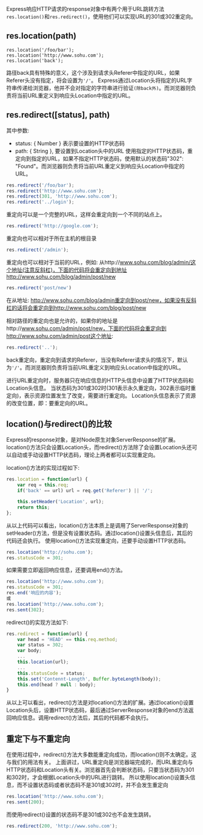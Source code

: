 Express响应HTTP请求的response对象中有两个用于URL跳转方法`res.location()`和`res.redirect()`，使用他们可以实现URL的301或302重定向。

## res.location(path)
```
res.location('/foo/bar');
res.location('http://www.sohu.com');
res.location('back');
```
路径back具有特殊的意义，这个涉及到请求头Referer中指定的URL，如果Referer头没有指定，将会设置为`'/'`。
Express通过Location头将指定的URL字符串传递给浏览器，他并不会对指定的字符串进行验证`(除back外)`。而浏览器则负责将当前URL重定义到响应头Location中指定的URL。

## res.redirect([status], path)
其中参数:
* status: { Number } 表示要设置的HTTP状态码
* path: { String }, 要设置到Location头中的URL
使用指定的HTTP状态码，重定向到指定的URL，如果不指定HTTP状态码，使用默认的状态码"302": "Found"。而浏览器则负责将当前URL重定义到响应头Location中指定的URL。
```javascript
res.redirect('/foo/bar');
res.redirect('http://www.sohu.com');
res.redirect(301, 'http://www.sohu.com');
res.redirect('../login');
```
重定向可以是一个完整的URL，这样会重定向到一个不同的站点上。
```javascript
res.redirect('http://google.com');
```
重定向也可以相对于所在主机的根目录
```javascript
res.redirect('/admin');
```
重定向也可以相对于当前的URL，例如: 从http://www.sohu.com/blog/admin/这个地址(注意反斜杠)，下面的代码将会重定向到地址http://www.sohu.com/blog/admin/post/new
```javascript
res.redirect('post/new')
```
在从地址: http://www.sohu.com/blog/admin重定向到post/new，如果没有反斜杠的话将会重定向到http://www.sohu.com/blog/post/new

相对路径的重定向也是允许的，如果你的地址是http://www.sohu.com/admin/post/new，下面的代码将会重定向到http://www.sohu.com/admin/post这个地址:
```javascript
res.redirect('..');
```

back重定向，重定向到请求的Referer，当没有Referer请求头的情况下，默认为`'/'`。而浏览器则负责将当前URL重定义到响应头Location中指定的URL。

进行URL重定向时，服务器只在响应信息的HTTP头信息中设置了HTTP状态码和Location头信息。
当状态码为301或302时(301表示永久重定向，302表示临时重定向)，表示资源位置发生了改变，需要进行重定向。
Location头信息表示了资源的改变位置，即：要重定向的URL。

## location()与redirect()的比较
Express的response对象，是对Node原生对象ServerResponse的扩展。location()方法只会设置Location头，而redirect()方法除了会设置Location头还可以自动或手动设置HTTP状态码，理论上两者都可以实现重定向。

location()方法的实现过程如下:
```javascript
res.location = function(url) {
	var req = this.req;
	if('back' == url) url = req.get('Referer') || '/';

	this.setHeader('Location', url);
	return this;
};
```
从以上代码可以看出，location()方法本质上是调用了ServerResponse对象的setHeader()方法，但是没有设置状态码。通过location()设置头信息后，其后的代码还会执行。
使用location()方法实现重定向，还要手动设置HTTP状态码。
```javascript
res.location('http://sohu.com');
res.statusCode = 301;
```
如果需要立即返回响应信息，还要调用end()方法。
```javascript
res.location('http://www.sohu.com');
res.statusCode = 301;
res.end('响应的内容');
或
res.location('http://www.sohu.com');
res.sent(302);
```

redirect()的实现方法如下:
```javascript
res.redirect = function(url) {
	var head = 'HEAD' == this.req.method;
	var status = 302;
	var body;
	...
	this.location(url);
	...
	this.statusCode = status;
	this.set('Contennt-Length', Buffer.byteLength(body));
	this.end(head ? null : body);
}
```

从以上可以看出，redirect()方法是对location()方法的扩展。通过location()设置Location头后，设置HTTP状态码，最后通过ServerResponse对象的end方法返回响应信息。调用redirect()方法后，其后的代码都不会执行。

## 重定下与不重定向
在使用过程中，redirect()方法大多数能重定向成功，而location()则不太确定。这与我们的用法有关。
上面讲过，URL重定向是浏览器端完成的，而URL重定向与HTTP状态码和Location头有关。浏览器首先会判断状态码，只要当状态码为301和302时，才会根据Location头中的URL进行跳转。
所以使用location()设置头信息，而不设置状态码或者状态码不是301或302时，并不会发生重定向
```javascript
res.location('http://www.sohu.com');
res.sent(200);
```
而使用redirect()设置的状态码不是301或302也不会发生跳转。
```javascript
res.redirect(200, 'http://www.sohu.com');